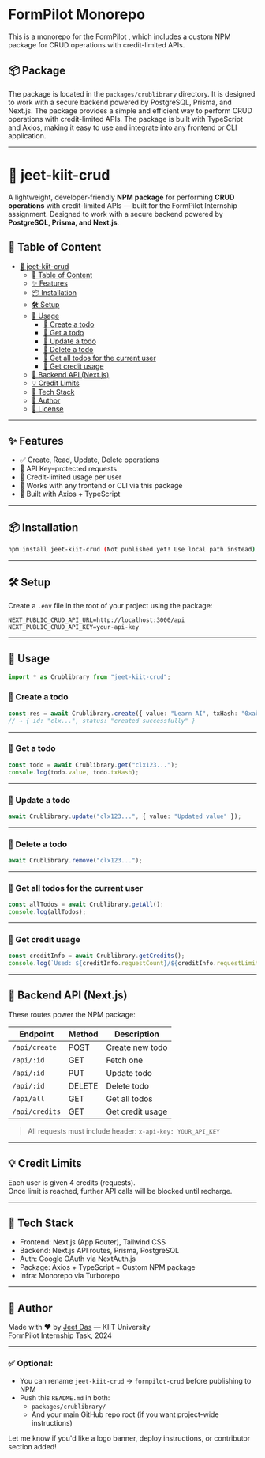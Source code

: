 # FormPilot Monorepo

This is a monorepo for the FormPilot , which includes a custom NPM package for CRUD operations with credit-limited APIs.

## 📦 Package

The package is located in the `packages/crublibrary` directory. It is designed to work with a secure backend powered by PostgreSQL, Prisma, and Next.js.
The package provides a simple and efficient way to perform CRUD operations with credit-limited APIs.
The package is built with TypeScript and Axios, making it easy to use and integrate into any frontend or CLI application.

---


# 🧩 jeet-kiit-crud

A lightweight, developer-friendly **NPM package** for performing **CRUD operations** with credit-limited APIs — built for the FormPilot Internship assignment.
Designed to work with a secure backend powered by **PostgreSQL, Prisma, and Next.js**.

## 📖 Table of Content

- [🧩 jeet-kiit-crud](#-jeet-kiit-crud)
  - [📖 Table of Content](#-table-of-content)
  - [✨ Features](#-features)
  - [📦 Installation](#-installation)
  - [🛠 Setup](#-setup)
  - [🚀 Usage](#-usage)
    - [🔹 Create a todo](#-create-a-todo)
    - [🔹 Get a todo](#-get-a-todo)
    - [🔹 Update a todo](#-update-a-todo)
    - [🔹 Delete a todo](#-delete-a-todo)
    - [🔹 Get all todos for the current user](#-get-all-todos-for-the-current-user)
    - [🔹 Get credit usage](#-get-credit-usage)
  - [🧪 Backend API (Next.js)](#-backend-api-nextjs)
  - [💡 Credit Limits](#credit-limits)
  - [🧱 Tech Stack](#tech-stack)
  - [📌 Author](#author)
  - [📜 License](#license)
---

## ✨ Features

- ✅ Create, Read, Update, Delete operations
- 🔐 API Key–protected requests
- 🔋 Credit-limited usage per user
- 🧾 Works with any frontend or CLI via this package
- 🧰 Built with Axios + TypeScript

---

## 📦 Installation

```bash
npm install jeet-kiit-crud (Not published yet! Use local path instead)
```


---

## 🛠 Setup

Create a `.env` file in the root of your project using the package:

```env
NEXT_PUBLIC_CRUD_API_URL=http://localhost:3000/api
NEXT_PUBLIC_CRUD_API_KEY=your-api-key
```

---

## 🚀 Usage

```ts
import * as Crublibrary from "jeet-kiit-crud";
```

### 🔹 Create a todo

```ts
const res = await Crublibrary.create({ value: "Learn AI", txHash: "0xabc123" });
// → { id: "clx...", status: "created successfully" }
```

---

### 🔹 Get a todo

```ts
const todo = await Crublibrary.get("clx123...");
console.log(todo.value, todo.txHash);
```

---

### 🔹 Update a todo

```ts
await Crublibrary.update("clx123...", { value: "Updated value" });
```

---

### 🔹 Delete a todo

```ts
await Crublibrary.remove("clx123...");
```

---

### 🔹 Get all todos for the current user

```ts
const allTodos = await Crublibrary.getAll();
console.log(allTodos);
```

---

### 🔹 Get credit usage

```ts
const creditInfo = await Crublibrary.getCredits();
console.log(`Used: ${creditInfo.requestCount}/${creditInfo.requestLimit}`);
```

---

## 🧪 Backend API (Next.js)

These routes power the NPM package:

| Endpoint       | Method | Description      |
| -------------- | ------ | ---------------- |
| `/api/create`  | POST   | Create new todo  |
| `/api/:id`     | GET    | Fetch one        |
| `/api/:id`     | PUT    | Update todo      |
| `/api/:id`     | DELETE | Delete todo      |
| `/api/all`     | GET    | Get all todos    |
| `/api/credits` | GET    | Get credit usage |

> All requests must include header:
> `x-api-key: YOUR_API_KEY`

---

## 💡 Credit Limits

Each user is given 4 credits (requests).  
Once limit is reached, further API calls will be blocked until recharge.

---

## 🧱 Tech Stack

- Frontend: Next.js (App Router), Tailwind CSS
- Backend: Next.js API routes, Prisma, PostgreSQL
- Auth: Google OAuth via NextAuth.js
- Package: Axios + TypeScript + Custom NPM package
- Infra: Monorepo via Turborepo

---

## 📌 Author

Made with ❤️ by [Jeet Das](https://github.com/JeetDas5) — KIIT University  
FormPilot Internship Task, 2024


---

### ✅ Optional:
- You can rename `jeet-kiit-crud` → `formpilot-crud` before publishing to NPM
- Push this `README.md` in both:
  - `packages/crublibrary/`
  - And your main GitHub repo root (if you want project-wide instructions)

Let me know if you'd like a logo banner, deploy instructions, or contributor section added!

